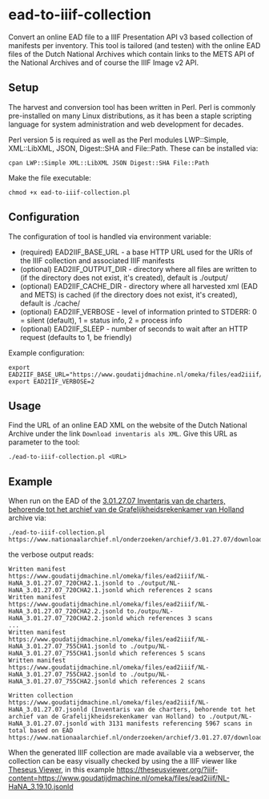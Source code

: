 # ead-to-iiif-collection
Convert an online EAD file to a IIIF Presentation API v3 based collection of manifests per inventory. This tool is tailored (and testen) with the online EAD files of the Dutch National Archives which contain links to the METS API of the National Archives and of course the IIIF Image v2 API.

## Setup

The harvest and conversion tool has been written in Perl. Perl is commonly pre-installed on many Linux distributions, as it has been a staple scripting language for system administration and web development for decades.

Perl version 5 is required as well as the Perl modules LWP::Simple, XML::LibXML, JSON, Digest::SHA and File::Path. These can be installed via:
```
cpan LWP::Simple XML::LibXML JSON Digest::SHA File::Path
```

Make the file executable:
```
chmod +x ead-to-iiif-collection.pl
```

## Configuration

The configuration of tool is handled via environment variable:

- (required) EAD2IIF_BASE_URL - a base HTTP URL used for the URIs of the IIIF collection and associated IIIF manifests
- (optional) EAD2IIF_OUTPUT_DIR - directory where all files are written to (if the directory does not exist, it's created), default is ./output/
- (optional) EAD2IIF_CACHE_DIR - directory where all harvested xml (EAD and METS) is cached (if the directory does not exist, it's created), default is ./cache/
- (optional) EAD2IIF_VERBOSE - level of information printed to STDERR: 0 = silent (default), 1 = status info, 2 = process info
- (optional) EAD2IIF_SLEEP - number of seconds to wait after an HTTP request (defaults to 1, be friendly)

Example configuration:
```
export EAD2IIF_BASE_URL="https://www.goudatijdmachine.nl/omeka/files/ead2iiif/"
export EAD2IIF_VERBOSE=2
```

## Usage

Find the URL of an online EAD XML on the website of the Dutch National Archive under the link `Download inventaris als XML`. Give this URL as parameter to the tool:
```
./ead-to-iiif-collection.pl <URL>
```

## Example

When run on the EAD of the [3.01.27.07 Inventaris van de charters, behorende tot het archief van de Grafelijkheidsrekenkamer van Holland](https://www.nationaalarchief.nl/onderzoeken/archief/3.01.27.07) archive via: 
```
./ead-to-iiif-collection.pl https://www.nationaalarchief.nl/onderzoeken/archief/3.01.27.07/download/xml
```

the verbose output reads:
```
Written manifest https://www.goudatijdmachine.nl/omeka/files/ead2iiif/NL-HaNA_3.01.27.07_720CHA2.1.jsonld to ./output/NL-HaNA_3.01.27.07_720CHA2.1.jsonld which references 2 scans
Written manifest https://www.goudatijdmachine.nl/omeka/files/ead2iiif/NL-HaNA_3.01.27.07_720CHA2.2.jsonld to./outpu/NL-HaNA_3.01.27.07_720CHA2.2.jsonld which references 3 scans
...
Written manifest https://www.goudatijdmachine.nl/omeka/files/ead2iiif/NL-HaNA_3.01.27.07_755CHA1.jsonld to ./outpu/NL-HaNA_3.01.27.07_755CHA1.jsonld which references 5 scans
Written manifest https://www.goudatijdmachine.nl/omeka/files/ead2iiif/NL-HaNA_3.01.27.07_755CHA2.jsonld to ./outpu/NL-HaNA_3.01.27.07_755CHA2.jsonld which references 2 scans

Written collection https://www.goudatijdmachine.nl/omeka/files/ead2iiif/NL-HaNA_3.01.27.07.jsonld (Inventaris van de charters, behorende tot het archief van de Grafelijkheidsrekenkamer van Holland) to ./output/NL-HaNA_3.01.27.07.jsonld with 3131 manifests referencing 5967 scans in total based on EAD https://www.nationaalarchief.nl/onderzoeken/archief/3.01.27.07/download/xml
```

When the generated IIIF collection are made available via a webserver, the collection can be easy visually checked by using the a IIIF viewer like [Theseus Viewer](https://theseusviewer.org/), in this example https://theseusviewer.org/?iiif-content=https://www.goudatijdmachine.nl/omeka/files/ead2iiif/NL-HaNA_3.19.10.jsonld
